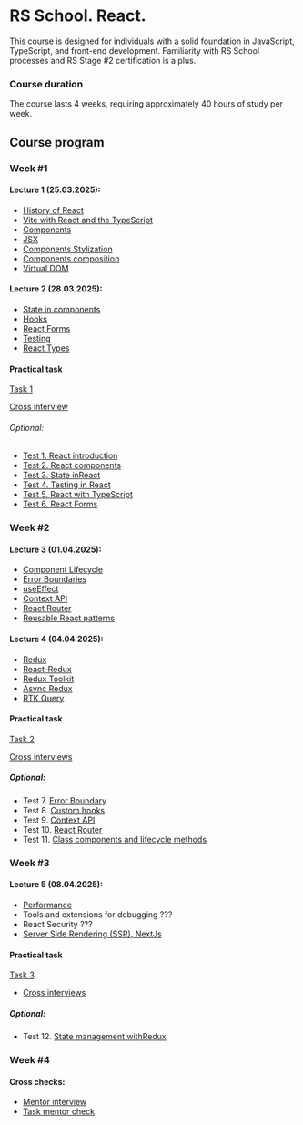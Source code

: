 # RS School. React.

This course is designed for individuals with a solid foundation in JavaScript, TypeScript, and front-end development. Familiarity with RS School processes and RS Stage #2 certification is a plus.

### Course duration

The course lasts 4 weeks, requiring approximately 40 hours of study per week.

## Course program

### Week #1

#### Lecture 1 (25.03.2025):

- [History of React](modules/history/)
- [Vite with React and the TypeScript](modules/react-environment/)
- [Components](modules/components/)
- [JSX](modules/jsx/)
- [Components Stylization](modules/styling/)
- [Components composition](modules/components-composition/)
- [Virtual DOM](modules/virtual-dom/)

#### Lecture 2 (28.03.2025):

- [State in components](modules/state/)
- [Hooks](modules/hooks/)
- [React Forms](modules/forms/)
- [Testing](modules/testing/)
- [React Types](modules/typeChecking/)

#### Practical task

[Task 1](tasks/task_1/task_description.md)

[Cross interview](interviews/cross_interviews/cross_interview_1.md)

###### Optional:
- [Test 1. React introduction](https://www.geeksforgeeks.org/quizzes/introduction-to-react-1/)
- [Test 2. React components](https://www.geeksforgeeks.org/quizzes/functional-components/)
- [Test 3. State inReact](https://www.geeksforgeeks.org/quizzes/state-in-react/)
- [Test 4. Testing in React](https://www.geeksforgeeks.org/quizzes/testing-in-react/)
- [Test 5. React with TypeScript](https://www.geeksforgeeks.org/quizzes/react-with-typescript/)
- [Test 6. React Forms](https://www.geeksforgeeks.org/quizzes/react-forms/)

### Week #2

#### Lecture 3 (01.04.2025):

- [Component Lifecycle](modules/lifeCycle/)
- [Error Boundaries]()
- [useEffect]()
- [Context API](modules/context/)
- [React Router](modules/routing)
- [Reusable React patterns](modules/patterns/)

#### Lecture 4 (04.04.2025):

- [Redux](modules/redux)
- [React-Redux](modules/routing)
- [Redux Toolkit]()
- [Async Redux]()
- [RTK Query]()

#### Practical task

[Task 2](tasks/task_2/task_description.md)

[Cross interviews](/)

##### Optional:

- Test 7. [Error Boundary](https://www.geeksforgeeks.org/quizzes/error-boundaries-and-debugging/?ref=quiz_lbp)
- Test 8. [Custom hooks](https://www.geeksforgeeks.org/quizzes/custom-hooks/?ref=quiz_lbp)
- Test 9. [Context API](https://www.geeksforgeeks.org/quizzes/context-api/?ref=quiz_lbp)
- Test 10. [React Router](https://www.geeksforgeeks.org/quizzes/react-router/)
- Test 11. [Class components and lifecycle methods](https://www.geeksforgeeks.org/quizzes/class-components-and-lifecycle-methods/?ref=quiz_lbp)

### Week #3

#### Lecture 5 (08.04.2025):

- [Performance](modules/performance/)
- Tools and extensions for debugging ???
- React Security ???
- [Server Side Rendering (SSR), NextJs](modules/ssr-nextjs/)

#### Practical task

[Task 3]()

- [Cross interviews]()


##### Optional:

- Test 12. [State management withRedux](https://www.geeksforgeeks.org/quizzes/state-management-with-redux/?ref=quiz_lbp)

### Week #4

#### Cross checks:

- [Mentor interview](interviews/final_interview/final_interview.md)
- [Task mentor check]()
